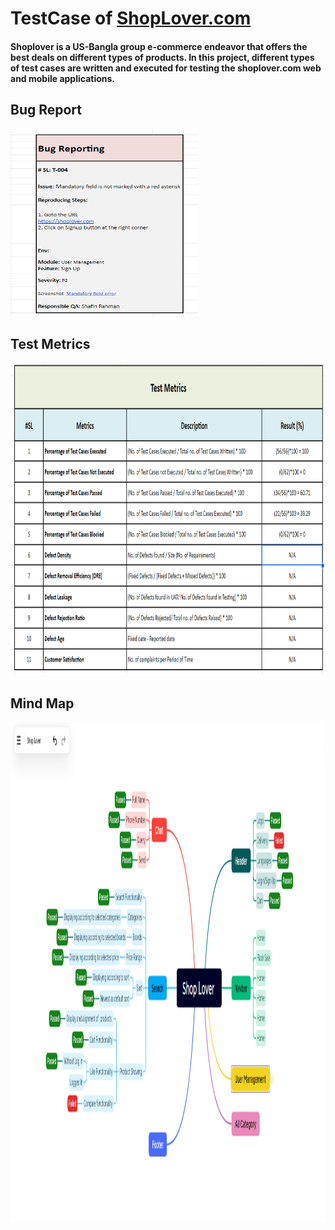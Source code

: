 # TestCase of [ShopLover.com](https://shoplover.com/)
#### Shoplover is a US-Bangla group e-commerce endeavor that offers the best deals on different types of products. In this project, different types of test cases are written and executed for testing the shoplover.com web and mobile applications.

## Bug Report
<img src="https://github.com/shafinrahman912/TestCase_ShopLover.com_RegistrationPage/blob/main/BugReport.png" alt="critical" width="300" height="300"/>


## Test Metrics
<img src="https://github.com/shafinrahman912/TestCase_ShopLover.com_RegistrationPage/blob/main/TestMetrics.png" alt="critical" width="900" height="500"/>

## Mind Map
<img src="https://github.com/shafinrahman912/TestCase_ShopLover.com_RegistrationPage/blob/main/MindMap.png" alt="critical" width="1200" height="800"/>
